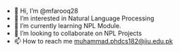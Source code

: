 - 👋 Hi, I’m @mfarooq28
- 👀 I’m interested in Natural Language Processing
- 🌱 I’m currently learning NPL Module.
- 💞️ I’m looking to collaborate on NPL Projects
- 📫 How to reach me muhammad.phdcs182@iiu.edu.pk

<!---
mfarooq28/mfarooq28 is a ✨ special ✨ repository because its `README.md` (this file) appears on your GitHub profile.
You can click the Preview link to take a look at your changes.
--->
